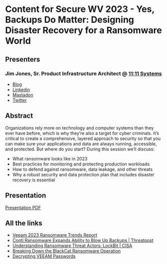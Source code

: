 # Content for Secure WV 2023 - Yes, Backups Do Matter: Designing Disaster Recovery for a Ransomware World

## Presenters
### Jim Jones, Sr. Product Infrastructure Architect @ [11:11 Systems](https://www.1111systems.com)
- [Blog](https://koolaid.info)
- [Linkedin](https://www.linkedin.com/in/k00laidit/)
- [Mastadon](https://vmst.io/@k00laidIT)
- [Twitter](https://twitter.com/k00laidIT/)

## Abstract
Organizations rely more on technology and computer systems than they ever have before, which is why they’re also a target for cyber criminals. It’s critical to create a comprehensive, layered approach to security so that you can make sure your applications and data are always running, accessible, and protected. 
But where do you start? During this session we’ll discuss:
- What ransomware looks like in 2023
- Best practices for monitoring and protecting production workloads
- How to defend against ransomware, data leakage, and other threats
- Why a robust security and data protection plan that includes disaster recovery is essential

## Presentation
[Presentation PDF](https://github.com/k00laidIT/Presentations/blob/main/SecureWV2023/SecureWV-2023-BackupsMatter.pdf)

## All the links
- [Veeam 2023 Ransomware Trends Report](https://github.com/k00laidIT/Presentations/blob/main/SecureWV2023/trends-report-ransomware.pdf)
- [Conti Ransomware Expands Ability to Blow Up Backups | Threatpost](https://threatpost.com/conti-ransomware-backups/175114/)
- [Understanding Ransomware Threat Actors: LockBit | CISA](https://www.cisa.gov/news-events/cybersecurity-advisories/aa23-165a)
- [Breaking Down the BlackCat Ransomware Operation](https://www.cisecurity.org/insights/blog/breaking-down-the-blackcat-ransomware-operation)
- [Decrypting VEEAM Passwords](https://blog.checkymander.com/red%20team/veeam/decrypt-veeam-passwords/)
